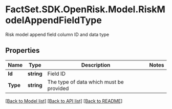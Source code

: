 # FactSet.SDK.OpenRisk.Model.RiskModelAppendFieldType
Risk model append field column ID and data type

## Properties

Name | Type | Description | Notes
------------ | ------------- | ------------- | -------------
**Id** | **string** | Field ID | 
**Type** | **string** | The type of data which must be provided | 

[[Back to Model list]](../README.md#documentation-for-models) [[Back to API list]](../README.md#documentation-for-api-endpoints) [[Back to README]](../README.md)

